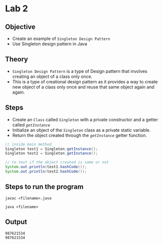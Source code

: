 # Lab 2

## Objective

- Create an example of `Singleton Design Pattern`
- Use Singleton design pattern in Java


## Theory

- `Singleton Design Pattern` is a type of Design pattern that involves creating an object of a class only once.
- This is a type of creational design pattern as it provides a way to create new object of a class only once and reuse that same object again and again.

## Steps

- Create an `Class` called *`Singleton`* with a private constructor and a getter called *`getInstance`*
- Initialize an object of the *`Singleton`* class as a private static variable.
- Return the object created through the *`getInstance`* getter function.

```java
// inside main method
Singleton test1 = Singleton.getInstance();
Singleton test2 = Singleton.getInstance();

// to test if the object created is same or not
System.out.println(test1.hashCode());
System.out.println(test2.hashCode());
```

## Steps to run the program

```
javac <filename>.java

java <filename>
```

## Output

```
987621534
987621534
```